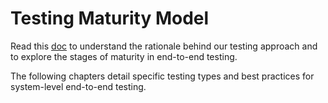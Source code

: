# Testing Maturity Model

Read this [doc](https://github.com/smartcontractkit/chainlink-testing-framework/tree/main/framework/examples/myproject) to understand the rationale behind our testing approach and to explore the stages of maturity in end-to-end testing.

The following chapters detail specific testing types and best practices for system-level end-to-end testing.